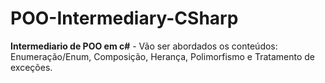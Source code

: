 # POO-Intermediary-CSharp
 **Intermediario de POO em c#** - Vão ser abordados os conteúdos: Enumeração/Enum, Composição, Herança, Polimorfismo e Tratamento de exceções.
